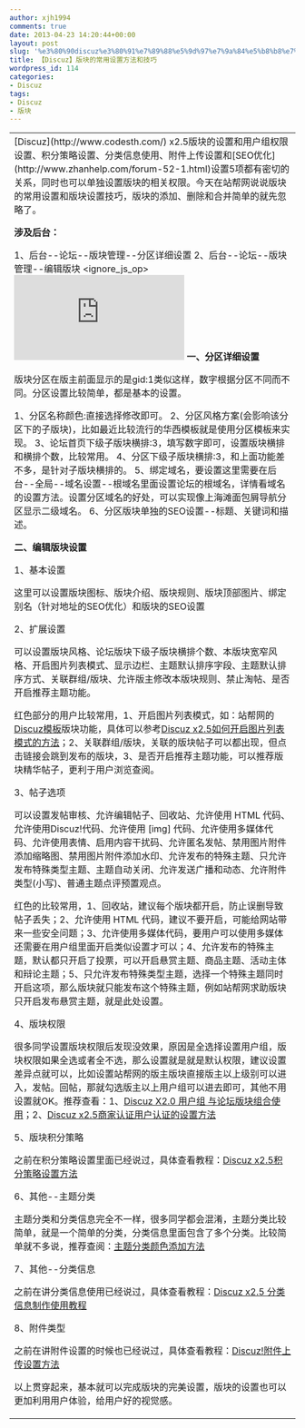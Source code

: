 ```yaml
---
author: xjh1994
comments: true
date: 2013-04-23 14:20:44+00:00
layout: post
slug: '%e3%80%90discuz%e3%80%91%e7%89%88%e5%9d%97%e7%9a%84%e5%b8%b8%e7%94%a8%e8%ae%be%e7%bd%ae%e6%96%b9%e6%b3%95%e5%92%8c%e6%8a%80%e5%b7%a7'
title: 【Discuz】版块的常用设置方法和技巧
wordpress_id: 114
categories:
- Discuz
tags:
- Discuz
- 版块
---
```


<table cellpadding="0" cellspacing="0" >
<tbody >
<tr >

<td id="postmessage_34585" >[Discuz](http://www.codesth.com/) x2.5版块的设置和用户组权限设置、积分策略设置、分类信息使用、附件上传设置和[SEO优化](http://www.zhanhelp.com/forum-52-1.html)设置5项都有密切的关系，同时也可以单独设置版块的相关权限。今天在站帮网说说版块的常用设置和版块设置技巧，版块的添加、删除和合并简单的就先忽略了。

**涉及后台：**

1、后台--论坛--版块管理--分区详细设置
2、后台--论坛--版块管理--编辑版块
<ignore_js_op>![版块管理](http://www.zhanhelp.com/forum.php?mod=attachment&aid=NTU1OXw0NDk3MDkzOXwxMzY2NzI2NzMzfDB8NDcxMw%3D%3D)
**一、分区详细设置**

版块分区在版主前面显示的是gid:1类似这样，数字根据分区不同而不同。分区设置比较简单，都是基本的设置。

1、分区名称颜色:直接选择修改即可。
2、分区风格方案(会影响该分区下的子版块)，比如最近比较流行的华西模板就是使用分区模板来实现。
3、论坛首页下级子版块横排:3，填写数字即可，设置版块横排和横排个数，比较常用。
4、分区下级子版块横排:3，和上面功能差不多，是针对子版块横排的。
5、绑定域名，要设置这里需要在后台--全局--域名设置--根域名里面设置论坛的根域名，详情看域名的设置方法。设置分区域名的好处，可以实现像上海滩面包屑导航分区显示二级域名。
6、分区版块单独的SEO设置--标题、关键词和描述。

**二、编辑版块设置**

1、基本设置

这里可以设置版块图标、版块介绍、版块规则、版块顶部图片、绑定别名（针对地址的SEO优化）和版块的SEO设置

2、扩展设置

可以设置版块风格、论坛版块下级子版块横排个数、本版块宽窄风格、开启图片列表模式、显示边栏、主题默认排序字段、主题默认排序方式、关联群组/版块、允许版主修改本版块规则、禁止淘帖、是否开启推荐主题功能。

红色部分的用户比较常用，1、开启图片列表模式，如：站帮网的[Discuz模板](http://www.zhanhelp.com/forum-44-1.html)版块功能，具体可以参考[Discuz x2.5如何开启图片列表模式的方法](http://www.zhanhelp.com/thread-2233-1-1.html)；2、关联群组/版块，关联的版块帖子可以都出现，但点击链接会跳到发布的版块，3、是否开启推荐主题功能，可以推荐版块精华帖子，更利于用户浏览查阅。

3、帖子选项

可以设置发帖审核、允许编辑帖子、回收站、允许使用 HTML 代码、允许使用Discuz!代码、允许使用 [img] 代码、允许使用多媒体代码、允许使用表情、启用内容干扰码、允许匿名发帖、禁用图片附件添加缩略图、禁用图片附件添加水印、允许发布的特殊主题、只允许发布特殊类型主题、主题自动关闭、允许发送广播和动态、允许附件类型(小写)、普通主题点评预置观点。

红色的比较常用，1、回收站，建议每个版块都开启，防止误删导致帖子丢失；2、允许使用 HTML 代码，建议不要开启，可能给网站带来一些安全问题；3、允许使用多媒体代码，要用户可以使用多媒体还需要在用户组里面开启类似设置才可以；4、允许发布的特殊主题，默认都只开启了投票，可以开启悬赏主题、商品主题、活动主体和辩论主题；5、只允许发布特殊类型主题，选择一个特殊主题同时开启这项，那么版块就只能发布这个特殊主题，例如站帮网求助版块只开启发布悬赏主题，就是此处设置。

4、版块权限

很多同学设置版块权限后发现没效果，原因是全选择设置用户组，版块权限如果全选或者全不选，那么设置就是就是默认权限，建议设置差异点就可以，比如设置站帮网的版主版块直接版主以上级别可以进入，发帖。回帖，那就勾选版主以上用户组可以进去即可，其他不用设置就OK。推荐查看：1、[Discuz X2.0 用户组 与论坛版块组合使用](http://www.zhanhelp.com/thread-3079-1-1.html)；2、[Discuz x2.5商家认证用户认证的设置方法](http://www.zhanhelp.com/thread-4664-1-1.html)

5、版块积分策略

之前在积分策略设置里面已经说过，具体查看教程：[Discuz x2.5积分策略设置方法](http://www.zhanhelp.com/thread-4183-1-1.html)

6、其他--主题分类

主题分类和分类信息完全不一样，很多同学都会混淆，主题分类比较简单，就是一个简单的分类，分类信息里面包含了多个分类。比较简单就不多说，推荐查阅：[主题分类颜色添加方法](http://www.zhanhelp.com/thread-956-1-1.html)

7、其他--分类信息

之前在讲分类信息使用已经说过，具体查看教程：[Discuz x2.5 分类信息制作使用教程](http://www.zhanhelp.com/thread-1220-1-1.html)

8、附件类型

之前在讲附件设置的时候也已经说过，具体查看教程：[Discuz!附件上传设置方法](http://www.zhanhelp.com/thread-4439-1-1.html)

以上贯穿起来，基本就可以完成版块的完美设置，版块的设置也可以更加利用用户体验，给用户好的视觉感。
</td>
</tr>
</tbody>
</table>
